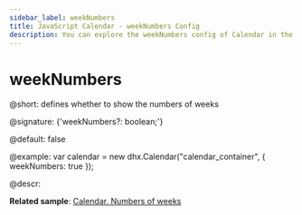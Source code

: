 ```yaml
---
sidebar_label: weekNumbers
title: JavaScript Calendar - weekNumbers Config 
description: You can explore the weekNumbers config of Calendar in the documentation of the DHTMLX JavaScript UI library. Browse developer guides and API reference, try out code examples and live demos, and download a free 30-day evaluation version of DHTMLX Suite 7.
---
```


# weekNumbers

@short: defines whether to show the numbers of weeks

@signature: {'weekNumbers?: boolean;'}

@default: false

@example:
var calendar = new dhx.Calendar("calendar_container", { 
    weekNumbers: true
});

@descr:

**Related sample**: [Calendar. Numbers of weeks](https://snippet.dhtmlx.com/9692gk6n)

[comment]: # (@related: calendar/how_to_start.md#initialize-calendar calendar/configuring.md#numbersofweeks)

